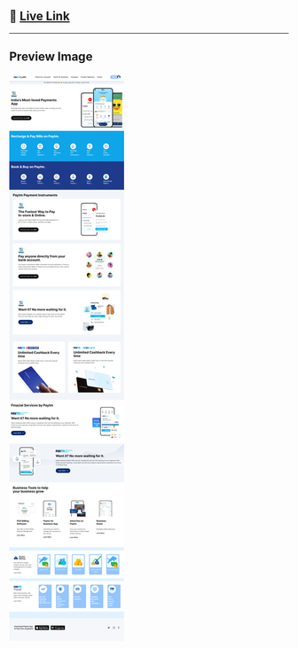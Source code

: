 ## 🔗 [**Live Link**](https://paytm-tailwind-ui.netlify.app/)

---

## Preview Image

![img](./preview.png)
